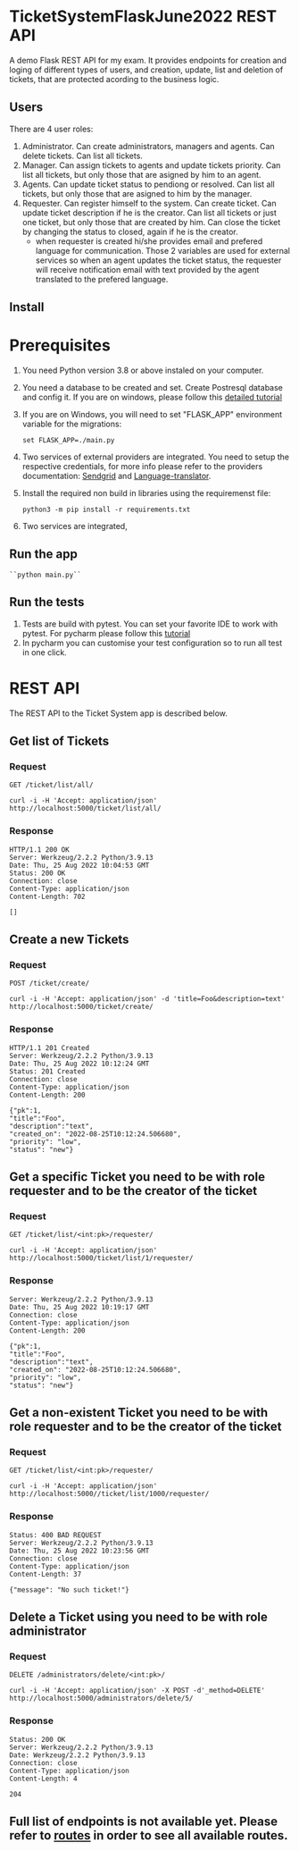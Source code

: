 # TicketSystemFlaskJune2022 REST API

A demo Flask REST API for my exam. It provides endpoints for creation and loging of different types of users, and creation, update, list and deletion of tickets, that are protected acording to the business logic.

## Users
There are 4 user roles:
1. Administrator. Can create administrators, managers and agents. Can delete tickets. Can list all tickets.
2. Manager. Can assign tickets to agents and update tickets priority. Can list all tickets, but only those that are asigned by him to an agent.
3. Agents. Can update ticket status to pendiong or resolved. Can list all tickets, but only those that are asigned to him by the manager.
4. Requester. Can register himself to the system. Can create ticket. Can update ticket description if he is the creator. Can list all tickets or just one ticket, but only those that are created by him. Can close the ticket by changing the status to closed, again if he is the creator. 
    - when requester is created hi/she provides email and prefered language for communication. Those 2 variables are used for external services so when an agent updates the ticket status, the requester will receive notification email with text provided by the agent translated to the prefered language.
    
    
## Install
# Prerequisites
1. You need Python version 3.8 or above instaled on your computer.
2. You need a database to be created and set. Create Postresql database and config it. If you are on windows, please follow this [detailed tutorial](https://www.guru99.com/download-install-postgresql.html)
3. If you are on Windows, you will need to set "FLASK_APP" environment variable for the migrations:

    ``set FLASK_APP=./main.py``
    
4. Two services of external providers are integrated. You need to setup the respective credentials, for more info please refer to the providers documentation: [Sendgrid](https://sendgrid.com) and [Language-translator](https://cloud.ibm.com/catalog/services/language-translator). 
5. Install the required non build in libraries using the requiremenst file:

    ``python3 -m pip install -r requirements.txt``
6. Two services are integrated, 
    
## Run the app

    ``python main.py``

## Run the tests

1. Tests are build with pytest. You can set your favorite IDE to work with pytest. For pycharm please follow  this [tutorial](https://www.jetbrains.com/help/pycharm/pytest.html#create-pytest-test)
2. In pycharm you can customise your test configuration so to run all test in one click. 


# REST API

The REST API to the Ticket System app is described below.

## Get list of Tickets

### Request

`GET /ticket/list/all/`

    curl -i -H 'Accept: application/json' http://localhost:5000/ticket/list/all/

### Response

    HTTP/1.1 200 OK
    Server: Werkzeug/2.2.2 Python/3.9.13
    Date: Thu, 25 Aug 2022 10:04:53 GMT
    Status: 200 OK
    Connection: close
    Content-Type: application/json
    Content-Length: 702

    []

## Create a new Tickets

### Request

`POST /ticket/create/`

    curl -i -H 'Accept: application/json' -d 'title=Foo&description=text' http://localhost:5000/ticket/create/

### Response

    HTTP/1.1 201 Created
    Server: Werkzeug/2.2.2 Python/3.9.13
    Date: Thu, 25 Aug 2022 10:12:24 GMT
    Status: 201 Created
    Connection: close
    Content-Type: application/json
    Content-Length: 200

    {"pk":1,
    "title":"Foo",
    "description":"text",
    "created_on": "2022-08-25T10:12:24.506680",
    "priority": "low",
    "status": "new"}

## Get a specific Ticket you need to be with role requester and to be the creator of the ticket

### Request

`GET /ticket/list/<int:pk>/requester/`

    curl -i -H 'Accept: application/json' http://localhost:5000/ticket/list/1/requester/

### Response

    Server: Werkzeug/2.2.2 Python/3.9.13
    Date: Thu, 25 Aug 2022 10:19:17 GMT
    Connection: close
    Content-Type: application/json
    Content-Length: 200

    {"pk":1,
    "title":"Foo",
    "description":"text",
    "created_on": "2022-08-25T10:12:24.506680",
    "priority": "low",
    "status": "new"}

## Get a non-existent Ticket you need to be with role requester and to be the creator of the ticket

### Request

`GET /ticket/list/<int:pk>/requester/`

    curl -i -H 'Accept: application/json' http://localhost:5000//ticket/list/1000/requester/

### Response
    
    Status: 400 BAD REQUEST
    Server: Werkzeug/2.2.2 Python/3.9.13
    Date: Thu, 25 Aug 2022 10:23:56 GMT
    Connection: close
    Content-Type: application/json
    Content-Length: 37

    {"message": "No such ticket!"}

## Delete a Ticket using you need to be with role administrator

### Request

`DELETE /administrators/delete/<int:pk>/`

    curl -i -H 'Accept: application/json' -X POST -d'_method=DELETE' http://localhost:5000/administrators/delete/5/

### Response

    Status: 200 OK
    Server: Werkzeug/2.2.2 Python/3.9.13
    Date: Werkzeug/2.2.2 Python/3.9.13
    Connection: close
    Content-Type: application/json
    Content-Length: 4

    204
  
## Full list of endpoints is not available yet. Please refer to [routes](https://github.com/GMGeor/TicketSystemFlaskJune2022/blob/490ab28da409b5fc106a17b6bb6fe2a8ba116f6d/resources/routes.py#L27) in order to see all available routes.
